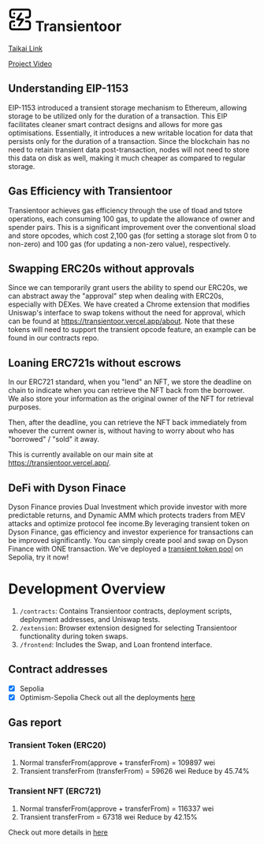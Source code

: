 # ![Logo](./frontend/public/icon.svg) Transientoor

[Taikai Link](https://taikai.network/ethtaipei/hackathons/hackathon-2024/projects/clu2qlohy0i89y501lw00th07/idea)

[Project Video](https://www.loom.com/share/1752952cc20a4a42b8eb8726be4ee9d0?sid=b8887a4d-ccdd-4d9d-86b3-06367ec30911)

## Understanding EIP-1153

EIP-1153 introduced a transient storage mechanism to Ethereum, allowing storage to be utilized only for the duration of a transaction. This EIP facilitates cleaner smart contract designs and allows for more gas optimisations. Essentially, it introduces a new writable location for data that persists only for the duration of a transaction. Since the blockchain has no need to retain transient data post-transaction, nodes will not need to store this data on disk as well, making it much cheaper as compared to regular storage.

## Gas Efficiency with Transientoor

Transientoor achieves gas efficiency through the use of tload and tstore operations, each consuming 100 gas, to update the allowance of owner and spender pairs. This is a significant improvement over the conventional sload and store opcodes, which cost 2,100 gas (for setting a storage slot from 0 to non-zero) and 100 gas (for updating a non-zero value), respectively.

## Swapping ERC20s without approvals

Since we can temporarily grant users the ability to spend our ERC20s, we can abstract away the "approval" step when dealing with ERC20s, especially with DEXes. We have created a Chrome extension that modifies Uniswap's interface to swap tokens without the need for approval, which can be found at https://transientoor.vercel.app/about. Note that these tokens will need to support the transient opcode feature, an example can be found in our contracts repo.

## Loaning ERC721s without escrows

In our ERC721 standard, when you "lend" an NFT, we store the deadline on chain to indicate when you can retrieve the NFT back from the borrower. We also store your information as the original owner of the NFT for retrieval purposes.

Then, after the deadline, you can retrieve the NFT back immediately from whoever the current owner is, without having to worry about who has "borrowed" / "sold" it away.

This is currently available on our main site at https://transientoor.vercel.app/.

## DeFi with Dyson Finace

Dyson Finance provies Dual Investment which provide investor with more predictable returns, and Dynamic AMM which protects traders from MEV attacks and optimize protocol fee income.By leveraging transient token on Dyson Finance, gas efficiency and investor experience for transactions can be improved significantly. You can simply create pool and swap on Dyson Finance with ONE transaction.
We've deployed a [transient token pool](https://sepolia.etherscan.io/address/0x98F32F52385a7C6d6e6CB9c35be3b66f78c48864) on Sepolia, try it now!

# Development Overview

1. `/contracts`: Contains Transientoor contracts, deployment scripts, deployment addresses, and Uniswap tests.
2. `/extension`: Browser extension designed for selecting Transientoor functionality during token swaps.
3. `/frontend`: Includes the Swap, and Loan frontend interface.

## Contract addresses 
- [x] Sepolia    
- [x] Optimism-Sepolia
Check out all the deployments [here](./contracts//Deployment.md)

## Gas report
### Transient Token (ERC20)
1. Normal transferFrom(approve + transferFrom) = 109897 wei
2. Transient transferFrom (transferFrom) = 59626 wei
Reduce by 45.74%


### Transient NFT (ERC721)
1. Normal transferFrom(approve + transferFrom) = 116337 wei
2. Transient transferFrom = 67318 wei
Reduce by 42.15% 

Check out more details in [here](./contracts/README.md)